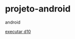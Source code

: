 # projeto-android
 android

 <a href= "https://kennedy-teixeira.github.io/projeto-android/" target="_blank"> executar d10</a>
